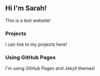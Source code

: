 ## Hi I'm Sarah!

This is a test website!

### Projects

I can link to my projects here!


### Using GitHub Pages

I'm using GitHub Pages and Jekyll themes!

